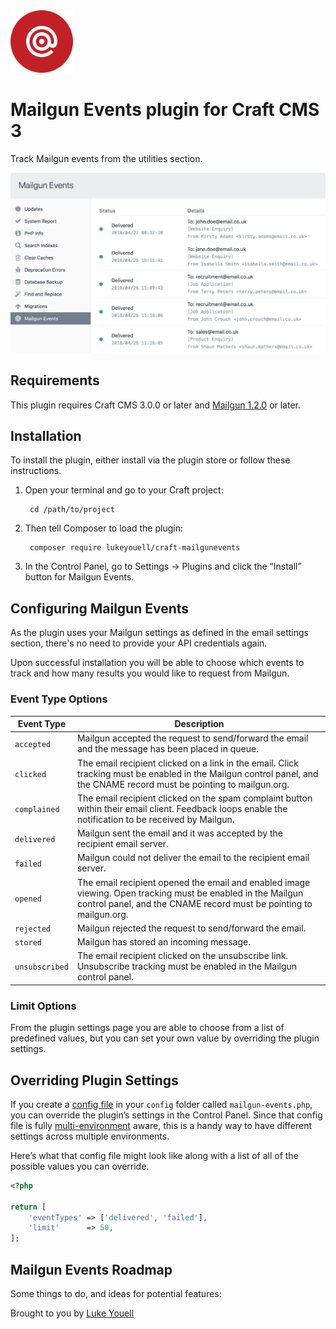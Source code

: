<img src="src/icon.svg" alt="icon" width="100" height="100">

# Mailgun Events plugin for Craft CMS 3

Track Mailgun events from the utilities section.

![Screenshot](resources/img/screenshot.png)

## Requirements

This plugin requires Craft CMS 3.0.0 or later and [Mailgun 1.2.0](https://github.com/craftcms/mailgun) or later.

## Installation

To install the plugin, either install via the plugin store or follow these instructions.

1. Open your terminal and go to your Craft project:

        cd /path/to/project

2. Then tell Composer to load the plugin:

        composer require lukeyouell/craft-mailgunevents

3. In the Control Panel, go to Settings → Plugins and click the “Install” button for Mailgun Events.

## Configuring Mailgun Events

As the plugin uses your Mailgun settings as defined in the email settings section, there's no need to provide your API credentials again.

Upon successful installation you will be able to choose which events to track and how many results you would like to request from Mailgun.

### Event Type Options

| Event Type | Description |
| ---------- | ----------- |
| `accepted` | Mailgun accepted the request to send/forward the email and the message has been placed in queue. |
| `clicked` | The email recipient clicked on a link in the email. Click tracking must be enabled in the Mailgun control panel, and the CNAME record must be pointing to mailgun.org. |
| `complained` | The email recipient clicked on the spam complaint button within their email client. Feedback loops enable the notification to be received by Mailgun. |
| `delivered` | Mailgun sent the email and it was accepted by the recipient email server. |
| `failed` | Mailgun could not deliver the email to the recipient email server. |
| `opened` | The email recipient opened the email and enabled image viewing. Open tracking must be enabled in the Mailgun control panel, and the CNAME record must be pointing to mailgun.org. |
| `rejected` | Mailgun rejected the request to send/forward the email. |
| `stored` | Mailgun has stored an incoming message. |
| `unsubscribed` | The email recipient clicked on the unsubscribe link. Unsubscribe tracking must be enabled in the Mailgun control panel. |

### Limit Options

From the plugin settings page you are able to choose from a list of predefined values, but you can set your own value by overriding the plugin settings.

## Overriding Plugin Settings

If you create a [config file](https://docs.craftcms.com/v3/configuration.html) in your `config` folder called `mailgun-events.php`, you can override the plugin’s settings in the Control Panel. Since that config file is fully [multi-environment](https://docs.craftcms.com/v3/configuration.html) aware, this is a handy way to have different settings across multiple environments.

Here’s what that config file might look like along with a list of all of the possible values you can override.

```php
<?php

return [
    'eventTypes' => ['delivered', 'failed'],
    'limit'      => 50,
];
```

## Mailgun Events Roadmap

Some things to do, and ideas for potential features:

Brought to you by [Luke Youell](https://github.com/lukeyouell)
